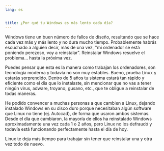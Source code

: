 ```yaml
---
lang: es


title: ¿Por qué tu Windows es más lento cada día?
---
```


Windows tiene un buen número de fallos de diseño, resultando que se hace cada vez más y más lento y no dura mucho tiempo. Probablemente habrás escuchado a alguien decir, más de una vez, "mi ordenador se está poniendo perezoso, voy a reinstalar". Reinstalar Windows resuelve el problema... hasta la próxima vez.

Puedes pensar que esta es la manera como trabajan los ordenadores, son tecnología moderna y todavía no son muy estables. Bueno, prueba Linux y estarás sorprendido. Dentro de 5 años tu sistema estará tan rápido y eficiente como el día que lo instalaste, sin mencionar que no vas a tener ningún virus, adware, troyano, gusano, etc., que te obligue a reinstalar de todas maneras.

He podido convencer a muchas personas a que cambien a Linux, dejando instalado Windows en su disco duro porque necesitaban algún software que Linux no tiene (ej. Autocad), de forma que usaron ambos sistemas. Desde el día que cambiaron, la mayoría de ellos ha reinstalado Windows aproximadamente una vez cada 1 o 2 años, pero Linux no los defraudó y todavía está funcionando perfectamente hasta el día de hoy.

Linux te deja más tiempo para trabajar sin tener que reinstalar una y otra vez todo de nuevo.






